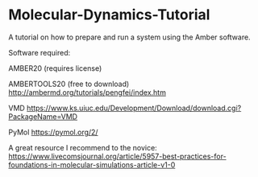 # Molecular-Dynamics-Tutorial
A tutorial on how to prepare and run a system using the Amber software.

Software required: 

AMBER20 (requires license)

AMBERTOOLS20 (free to download) http://ambermd.org/tutorials/pengfei/index.htm

VMD https://www.ks.uiuc.edu/Development/Download/download.cgi?PackageName=VMD

PyMol https://pymol.org/2/



A great resource I recommend to the novice: https://www.livecomsjournal.org/article/5957-best-practices-for-foundations-in-molecular-simulations-article-v1-0

